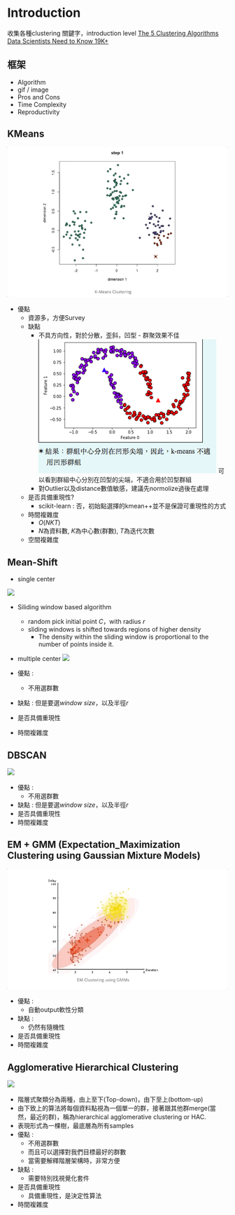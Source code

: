 # Introduction
收集各種clustering 關鍵字，introduction level
[The 5 Clustering Algorithms Data Scientists Need to Know 19K+](https://towardsdatascience.com/the-5-clustering-algorithms-data-scientists-need-to-know-a36d136ef68)
## 框架
* Algorithm
* gif / image
* Pros and Cons
* Time Complexity
* Reproductivity
## KMeans
<img src='./images/clustering_1.gif'><img>
* 優點
    * 資源多，方便Survey
  * 缺點
    * 不具方向性，對於分散，歪斜，凹型 - 群聚效果不佳
    <img src='/images/face_cluster_2.png'></img>
    可以看到群組中心分別在凹型的尖端，不適合用於凹型群組
    * 對Outlier以及distance數值敏感，建議先normolize過後在處理
  * 是否具備重現性?
    * scikit-learn : 否，初始點選擇的kmean++並不是保證可重現性的方式
  * 時間複雜度
    * $O(NKT)$
    * $N$為資料數, $K$為中心數(群數), $T$為迭代次數
  * 空間複雜度

## Mean-Shift

* single center

<img src='/images/clustering_2.gif'><img>
* Siliding window based algorithm 
  * random pick initial point $C$，with radius $r$
  * sliding windows is shifted towards regions of higher density
    * The density within the sliding window is proportional to the number of points inside it. 

* multiple center
<img src='/images/clustering_3.gif'><img>

* 優點 : 
  * 不用選群數
* 缺點 : 但是要選$window~size$，以及半徑$r$
* 是否具備重現性
* 時間複雜度

## DBSCAN
<img src='/images/clustering_5.gif'><img>
* 優點 : 
  * 不用選群數
* 缺點 : 但是要選$window~size$，以及半徑$r$
* 是否具備重現性
* 時間複雜度

## EM + GMM (Expectation_Maximization Clustering using Gaussian Mixture Models)
<img src='/images/clustering_4.gif'><img>
* 優點 : 
  * 自動output軟性分類 
* 缺點 : 
  * 仍然有隨機性
* 是否具備重現性
* 時間複雜度


## Agglomerative Hierarchical Clustering
<img src='/images/clustering_6.gif'><img>
* 階層式聚類分為兩種，由上至下(Top-down)，由下至上(bottom-up)
* 由下致上的算法將每個資料點視為一個單一的群，接著跟其他群merge(當然，最近的群)，稱為hierarchical agglomerative clustering or HAC.
* 表現形式為一棵樹，最底層為所有samples
* 優點 : 
  * 不用選群數
  * 而且可以選擇對我們目標最好的群數
  * 當需要解釋階層架構時，非常方便
* 缺點 :
  * 需要特別找視覺化套件
* 是否具備重現性
  * 具備重現性，是決定性算法
* 時間複雜度